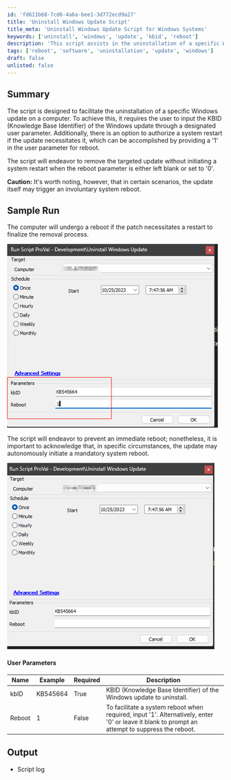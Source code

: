 ```yaml
---
id: 'fd611b68-7cd6-4a6a-bee1-3d772ecd9a27'
title: 'Uninstall Windows Update Script'
title_meta: 'Uninstall Windows Update Script for Windows Systems'
keywords: ['uninstall', 'windows', 'update', 'kbid', 'reboot']
description: 'This script assists in the uninstallation of a specific Windows update by allowing the user to input the KBID. It includes an option to authorize a system restart if necessary while also striving to prevent an immediate reboot unless required by the update.'
tags: ['reboot', 'software', 'uninstallation', 'update', 'windows']
draft: false
unlisted: false
---
```


## Summary

The script is designed to facilitate the uninstallation of a specific Windows update on a computer. To achieve this, it requires the user to input the KBID (Knowledge Base Identifier) of the Windows update through a designated user parameter. Additionally, there is an option to authorize a system restart if the update necessitates it, which can be accomplished by providing a '1' in the user parameter for reboot. 

The script will endeavor to remove the targeted update without initiating a system restart when the reboot parameter is either left blank or set to '0'.

**Caution:** It's worth noting, however, that in certain scenarios, the update itself may trigger an involuntary system reboot.

## Sample Run

The computer will undergo a reboot if the patch necessitates a restart to finalize the removal process.

![Sample Run Image 1](../../../static/img/Uninstall-Windows-KB-Param/image_1.png)

The script will endeavor to prevent an immediate reboot; nonetheless, it is important to acknowledge that, in specific circumstances, the update may autonomously initiate a mandatory system reboot.

![Sample Run Image 2](../../../static/img/Uninstall-Windows-KB-Param/image_2.png)

#### User Parameters

| Name   | Example   | Required | Description                                                                                     |
|--------|-----------|----------|-------------------------------------------------------------------------------------------------|
| kbID   | KB545664  | True     | KBID (Knowledge Base Identifier) of the Windows update to uninstall.                          |
| Reboot | 1         | False    | To facilitate a system reboot when required, input '1'. Alternatively, enter '0' or leave it blank to prompt an attempt to suppress the reboot. |

## Output

- Script log


